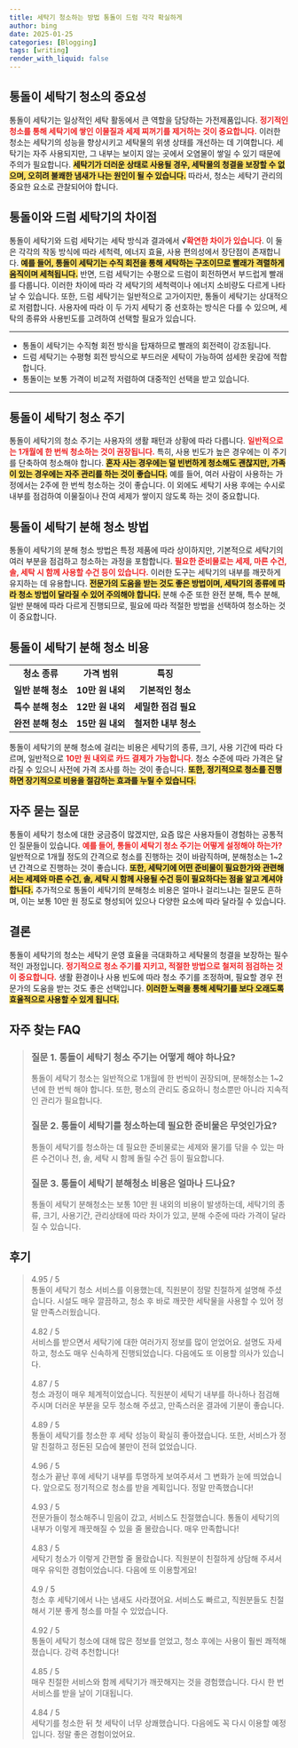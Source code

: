 ```yaml
---
title: 세탁기 청소하는 방법 통돌이 드럼 각각 확실하게
author: bing
date: 2025-01-25
categories: [Blogging]
tags: [writing]
render_with_liquid: false
---
```



<h2 id='통돌이 세탁기 청소의 중요성'>통돌이 세탁기 청소의 중요성</h2>

<p>통돌이 세탁기는 일상적인 세탁 활동에서 큰 역할을 담당하는 가전제품입니다. <b><span style="color: #ee2323;">정기적인 청소를 통해 세탁기에 쌓인 이물질과 세제 찌꺼기를 제거하는 것이 중요합니다.</span></b> 이러한 청소는 세탁기의 성능을 향상시키고 세탁물의 위생 상태를 개선하는 데 기여합니다. 세탁기는 자주 사용되지만, 그 내부는 보이지 않는 곳에서 오염물이 쌓일 수 있기 때문에 주의가 필요합니다. <b><span style="background-color: #ffe066;">세탁기가 더러운 상태로 사용될 경우, 세탁물의 청결을 보장할 수 없으며, 오히려 불쾌한 냄새가 나는 원인이 될 수 있습니다.</span></b> 따라서, 청소는 세탁기 관리의 중요한 요소로 관찰되어야 합니다.</p>

<h2 id='통돌이와 드럼 세탁기의 차이점'>통돌이와 드럼 세탁기의 차이점</h2>

<p>통돌이 세탁기와 드럼 세탁기는 세탁 방식과 결과에서 √<b><span style="color: #ee2323;">확연한 차이가 있습니다</span></b>. 이 둘은 각각의 작동 방식에 따라 세척력, 에너지 효율, 사용 편의성에서 장단점이 존재합니다. <b><span style="background-color: #ffe066;">예를 들어, 통돌이 세탁기는 수직 회전을 통해 세탁하는 구조이므로 빨래가 격렬하게 움직이며 세척됩니다.</span></b> 반면, 드럼 세탁기는 수평으로 드럼이 회전하면서 부드럽게 빨래를 다룹니다. 이러한 차이에 따라 각 세탁기의 세척력이나 에너지 소비량도 다르게 나타날 수 있습니다. 또한, 드럼 세탁기는 일반적으로 고가이지만, 통돌이 세탁기는 상대적으로 저렴합니다. 사용자에 따라 이 두 가지 세탁기 중 선호하는 방식은 다를 수 있으며, 세탁의 종류와 사용빈도를 고려하여 선택할 필요가 있습니다.</p>

<hr />

<ul>
    <li>통돌이 세탁기는 수직형 회전 방식을 탑재하므로 빨래의 회전력이 강조됩니다.</li>
    <li>드럼 세탁기는 수평형 회전 방식으로 부드러운 세탁이 가능하여 섬세한 옷감에 적합합니다.</li>
    <li>통돌이는 보통 가격이 비교적 저렴하여 대중적인 선택을 받고 있습니다.</li>
</ul>

<hr />

<h2 id='통돌이 세탁기 청소 주기'>통돌이 세탁기 청소 주기</h2>

<p>통돌이 세탁기의 청소 주기는 사용자의 생활 패턴과 상황에 따라 다릅니다. <b><span style="color: #ee2323;">일반적으로는 1개월에 한 번씩 청소하는 것이 권장됩니다.</span></b> 특히, 사용 빈도가 높은 경우에는 이 주기를 단축하여 청소해야 합니다. <b><span style="background-color: #ffe066;">혼자 사는 경우에는 덜 빈번하게 청소해도 괜찮지만, 가족이 있는 경우에는 자주 관리를 하는 것이 좋습니다.</span></b> 예를 들어, 여러 사람이 사용하는 가정에서는 2주에 한 번씩 청소하는 것이 좋습니다. 이 외에도 세탁기 사용 후에는 수시로 내부를 점검하여 이물질이나 잔여 세제가 쌓이지 않도록 하는 것이 중요합니다.</p>

<h2 id='통돌이 세탁기 분해 청소 방법'>통돌이 세탁기 분해 청소 방법</h2>

<p>통돌이 세탁기의 분해 청소 방법은 특정 제품에 따라 상이하지만, 기본적으로 세탁기의 여러 부분을 점검하고 청소하는 과정을 포함합니다. <b><span style="color: #ee2323;">필요한 준비물로는 세제, 마른 수건, 솔, 세탁 시 함께 사용할 수건 등이 있습니다.</span></b> 이러한 도구는 세탁기의 내부를 깨끗하게 유지하는 데 유용합니다. <b><span style="background-color: #ffe066;">전문가의 도움을 받는 것도 좋은 방법이며, 세탁기의 종류에 따라 청소 방법이 달라질 수 있어 주의해야 합니다.</span></b> 분해 수준 또한 완전 분해, 특수 분해, 일반 분해에 따라 다르게 진행되므로, 필요에 따라 적절한 방법을 선택하여 청소하는 것이 중요합니다.</p>

<h2 id='통돌이 세탁기 분해 청소 비용'>통돌이 세탁기 분해 청소 비용</h2>

<table>
    <tr>
        <td style="text-align: center; height: 17px;"><b>청소 종류</b></td>
        <td style="text-align: center; height: 17px;"><b>가격 범위</b></td>
        <td style="text-align: center; height: 17px;"><b>특징</b></td>
    </tr>
    <tr>
        <td style="text-align: center; height: 17px;"><b>일반 분해 청소</b></td>
        <td style="text-align: center; height: 17px;"><b>10만 원 내외</b></td>
        <td style="text-align: center; height: 17px;"><b>기본적인 청소</b></td>
    </tr>
    <tr>
        <td style="text-align: center; height: 17px;"><b>특수 분해 청소</b></td>
        <td style="text-align: center; height: 17px;"><b>12만 원 내외</b></td>
        <td style="text-align: center; height: 17px;"><b>세밀한 점검 필요</b></td>
    </tr>
    <tr>
        <td style="text-align: center; height: 17px;"><b>완전 분해 청소</b></td>
        <td style="text-align: center; height: 17px;"><b>15만 원 내외</b></td>
        <td style="text-align: center; height: 17px;"><b>철저한 내부 청소</b></td>
    </tr>
</table>

<p>통돌이 세탁기의 분해 청소에 걸리는 비용은 세탁기의 종류, 크기, 사용 기간에 따라 다르며, 일반적으로 <b><span style="color: #ee2323;">10만 원 내외로 카드 결제가 가능합니다.</span></b> 청소 수준에 따라 가격은 달라질 수 있으니 사전에 가격 조사를 하는 것이 좋습니다. <b><span style="background-color: #ffe066;">또한, 정기적으로 청소를 진행하면 장기적으로 비용을 절감하는 효과를 누릴 수 있습니다.</span></b></p>

<h2 id='자주 묻는 질문'>자주 묻는 질문</h2>

<p>통돌이 세탁기 청소에 대한 궁금증이 많겠지만, 요즘 많은 사용자들이 경험하는 공통적인 질문들이 있습니다. <b><span style="color: #ee2323;">예를 들어, 통돌이 세탁기 청소 주기는 어떻게 설정해야 하는가?</span></b> 일반적으로 1개월 정도의 간격으로 청소를 진행하는 것이 바람직하며, 분해청소는 1~2년 간격으로 진행하는 것이 좋습니다. <b><span style="background-color: #ffe066;">또한, 세탁기에 어떤 준비물이 필요한가와 관련해서는 세제와 마른 수건, 솔, 세탁 시 함께 사용될 수건 등이 필요하다는 점을 알고 계셔야 합니다.</span></b> 추가적으로 통돌이 세탁기의 분해청소 비용은 얼마나 걸리느냐는 질문도 흔하며, 이는 보통 10만 원 정도로 형성되어 있으나 다양한 요소에 따라 달라질 수 있습니다.</p>

<h2 id='결론'>결론</h2>

<p>통돌이 세탁기의 청소는 세탁기 운영 효율을 극대화하고 세탁물의 청결을 보장하는 필수적인 과정입니다. <b><span style="color: #ee2323;">정기적으로 청소 주기를 지키고, 적절한 방법으로 철저히 점검하는 것이 중요합니다.</span></b> 생활 환경이나 사용 빈도에 따라 청소 주기를 조정하며, 필요할 경우 전문가의 도움을 받는 것도 좋은 선택입니다. <b><span style="background-color: #ffe066;">이러한 노력을 통해 세탁기를 보다 오래도록 효율적으로 사용할 수 있게 됩니다.</span></b></p>


<h2 id='자주_찾는_FAQ'>자주 찾는 FAQ</h2>
<div itemscope="" itemtype="https://schema.org/FAQPage"> 
<blockquote> 
<div itemscope="" itemprop="mainEntity" itemtype="https://schema.org/Question"> 
<h3 itemprop="name">질문 1. 통돌이 세탁기 청소 주기는 어떻게 해야 하나요?</h3> 
<div itemscope="" itemprop="acceptedAnswer" itemtype="https://schema.org/Answer"> 
<span itemprop="text"> 
<p>통돌이 세탁기 청소는 일반적으로 1개월에 한 번씩이 권장되며, 분해청소는 1~2년에 한 번씩 해야 합니다. 또한, 평소의 관리도 중요하니 청소뿐만 아니라 지속적인 관리가 필요합니다.</p> 
</span> 
</div> 
</div> 
<div itemscope="" itemprop="mainEntity" itemtype="https://schema.org/Question"> 
<h3 itemprop="name">질문 2. 통돌이 세탁기를 청소하는데 필요한 준비물은 무엇인가요?</h3> 
<div itemscope="" itemprop="acceptedAnswer" itemtype="https://schema.org/Answer"> 
<span itemprop="text"> 
<p>통돌이 세탁기를 청소하는 데 필요한 준비물로는 세제와 물기를 닦을 수 있는 마른 수건이나 천, 솔, 세탁 시 함께 돌릴 수건 등이 필요합니다.</p> 
</span> 
</div> 
</div> 
<div itemscope="" itemprop="mainEntity" itemtype="https://schema.org/Question"> 
<h3 itemprop="name">질문 3. 통돌이 세탁기 분해청소 비용은 얼마나 드나요?</h3> 
<div itemscope="" itemprop="acceptedAnswer" itemtype="https://schema.org/Answer"> 
<span itemprop="text"> 
<p>통돌이 세탁기 분해청소는 보통 10만 원 내외의 비용이 발생하는데, 세탁기의 종류, 크기, 사용기간, 관리상태에 따라 차이가 있고, 분해 수준에 따라 가격이 달라질 수 있습니다.</p> 
</span> 
</div> 
</div> 
</blockquote> 
</div>
<h2 id='후기'>후기</h2>
<div itemscope itemtype="https://schema.org/Product">
  <blockquote>
  <div itemprop="review" itemscope itemtype="https://schema.org/Review">
      <div itemprop="reviewRating" itemscope itemtype="https://schema.org/Rating"> <span itemprop="ratingValue">4.95</span> / <span itemprop="bestRating">5</span> </div>
      <span itemprop="reviewBody">통돌이 세탁기 청소 서비스를 이용했는데, 직원분이 정말 친절하게 설명해 주셨습니다. 시설도 매우 깔끔하고, 청소 후 바로 깨끗한 세탁물을 사용할 수 있어 정말 만족스러웠습니다.</span>
  </div>
  <br>
  <div itemprop="review" itemscope itemtype="https://schema.org/Review">
      <div itemprop="reviewRating" itemscope itemtype="https://schema.org/Rating"> <span itemprop="ratingValue">4.82</span> / <span itemprop="bestRating">5</span> </div>
      <span itemprop="reviewBody">서비스를 받으면서 세탁기에 대한 여러가지 정보를 많이 얻었어요. 설명도 자세하고, 청소도 매우 신속하게 진행되었습니다. 다음에도 또 이용할 의사가 있습니다.</span>
  </div>
  <br>
  <div itemprop="review" itemscope itemtype="https://schema.org/Review">
      <div itemprop="reviewRating" itemscope itemtype="https://schema.org/Rating"> <span itemprop="ratingValue">4.87</span> / <span itemprop="bestRating">5</span> </div>
      <span itemprop="reviewBody">청소 과정이 매우 체계적이었습니다. 직원분이 세탁기 내부를 하나하나 점검해 주시며 더러운 부분을 모두 청소해 주셨고, 만족스러운 결과에 기분이 좋습니다.</span>
  </div>
  <br>
  <div itemprop="review" itemscope itemtype="https://schema.org/Review">
      <div itemprop="reviewRating" itemscope itemtype="https://schema.org/Rating"> <span itemprop="ratingValue">4.89</span> / <span itemprop="bestRating">5</span> </div>
      <span itemprop="reviewBody">통돌이 세탁기를 청소한 후 세탁 성능이 확실히 좋아졌습니다. 또한, 서비스가 정말 친절하고 정돈된 모습에 불만이 전혀 없었습니다.</span>
  </div>
  <br>
  <div itemprop="review" itemscope itemtype="https://schema.org/Review">
      <div itemprop="reviewRating" itemscope itemtype="https://schema.org/Rating"> <span itemprop="ratingValue">4.96</span> / <span itemprop="bestRating">5</span> </div>
      <span itemprop="reviewBody">청소가 끝난 후에 세탁기 내부를 투명하게 보여주셔서 그 변화가 눈에 띄었습니다. 앞으로도 정기적으로 청소를 받을 계획입니다. 정말 만족했습니다!</span>
  </div>
  <br>
  <div itemprop="review" itemscope itemtype="https://schema.org/Review">
      <div itemprop="reviewRating" itemscope itemtype="https://schema.org/Rating"> <span itemprop="ratingValue">4.93</span> / <span itemprop="bestRating">5</span> </div>
      <span itemprop="reviewBody">전문가들이 청소해주니 믿음이 갔고, 서비스도 친절했습니다. 통돌이 세탁기의 내부가 이렇게 깨끗해질 수 있을 줄 몰랐습니다. 매우 만족합니다!</span>
  </div>
  <br>
  <div itemprop="review" itemscope itemtype="https://schema.org/Review">
      <div itemprop="reviewRating" itemscope itemtype="https://schema.org/Rating"> <span itemprop="ratingValue">4.83</span> / <span itemprop="bestRating">5</span> </div>
      <span itemprop="reviewBody">세탁기 청소가 이렇게 간편할 줄 몰랐습니다. 직원분이 친절하게 상담해 주셔서 매우 유익한 경험이었습니다. 다음에 또 이용할게요!</span>
  </div>
  <br>
  <div itemprop="review" itemscope itemtype="https://schema.org/Review">
      <div itemprop="reviewRating" itemscope itemtype="https://schema.org/Rating"> <span itemprop="ratingValue">4.9</span> / <span itemprop="bestRating">5</span> </div>
      <span itemprop="reviewBody">청소 후 세탁기에서 나는 냄새도 사라졌어요. 서비스도 빠르고, 직원분들도 친절해서 기분 좋게 청소를 마칠 수 있었습니다.</span>
  </div>
  <br>
  <div itemprop="review" itemscope itemtype="https://schema.org/Review">
      <div itemprop="reviewRating" itemscope itemtype="https://schema.org/Rating"> <span itemprop="ratingValue">4.92</span> / <span itemprop="bestRating">5</span> </div>
      <span itemprop="reviewBody">통돌이 세탁기 청소에 대해 많은 정보를 얻었고, 청소 후에는 사용이 훨씬 쾌적해졌습니다. 강력 추천합니다!</span>
  </div>
  <br>
  <div itemprop="review" itemscope itemtype="https://schema.org/Review">
      <div itemprop="reviewRating" itemscope itemtype="https://schema.org/Rating"> <span itemprop="ratingValue">4.85</span> / <span itemprop="bestRating">5</span> </div>
      <span itemprop="reviewBody">매우 친절한 서비스와 함께 세탁기가 깨끗해지는 것을 경험했습니다. 다시 한 번 서비스를 받을 날이 기대됩니다.</span>
  </div>
  <br>
  <div itemprop="review" itemscope itemtype="https://schema.org/Review">
      <div itemprop="reviewRating" itemscope itemtype="https://schema.org/Rating"> <span itemprop="ratingValue">4.84</span> / <span itemprop="bestRating">5</span> </div>
      <span itemprop="reviewBody">세탁기를 청소한 뒤 첫 세탁이 너무 상쾌했습니다. 다음에도 꼭 다시 이용할 예정입니다. 정말 좋은 경험이었어요.</span>
  </div>
  </blockquote>
</div>
